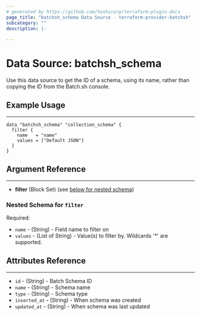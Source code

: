 ```yaml
---
# generated by https://github.com/hashicorp/terraform-plugin-docs
page_title: "batchsh_schema Data Source - terraform-provider-batchsh"
subcategory: ""
description: |-
  
---
```


# Data Source: batchsh_schema 

Use this data source to get the ID of a schema, using its name, rather than copying the ID from the Batch.sh console.

## Example Usage

---

```hcl
data "batchsh_schema" "collection_schema" {
  filter {
    name   = "name"
    values = ["Default JSON"]
  }
}
```

## Argument Reference

---

- **filter** (Block Set) (see [below for nested schema](#nestedblock--filter))

<a id="nestedblock--filter"></a>
### Nested Schema for `filter`

Required:

- `name` - (String) - Field name to filter on
- `values` - (List of String) - Value(s) to filter by. Wildcards '*' are supported.


## Attributes Reference

---

- `id` - (String) - Batch Schema ID
- `name` - (String) - Schema name
- `type` - (String) - Schema type
- `inserted_at` - (String) - When schema was created
- `updated_at` - (String) - When schema was last updated




